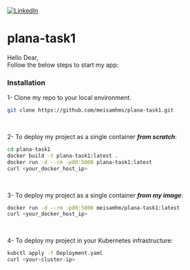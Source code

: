 [![LinkedIn][linkedin-shield]][linkedin-url]
# plana-task1

Hello Dear,<br>
Follow the below steps to start my app:

### Installation

1- Clone my repo to your local environment.
   ```sh
   git clone https://github.com/meisamhms/plana-task1.git
   ```
<br>

2- To deploy my project as a single container <i><b>from scratch</i></b>:
   ```sh
   cd plana-task1
   docker build -t plana-task1:latest .
   docker run -d --rm -p80:5000 plana-task1:latest
   curl <your_docker_host_ip>
   ```
<br>

3- To deploy my project as a single container <i><b>from my image</i></b>:
   ```sh
   docker run -d --rm -p80:5000 meisamhm/plana-task1:latest
   curl <your_docker_host_ip>
   ```
<br>

4- To deploy my project in your Kubernetes infrastructure:
   ```sh
   kubctl apply -f Deployment.yaml
   curl <your-cluster-ip>
   ```




<!-- MARKDOWN LINKS & IMAGES -->
[linkedin-shield]: https://img.shields.io/badge/-LinkedIn-black.svg?style=for-the-badge&logo=linkedin&colorB=555
[linkedin-url]: https://linkedin.com/in/meisam-sharahi
